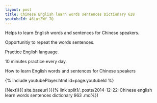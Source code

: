 ```yaml
---
layout: post
title: Chinese English learn words sentences Dictionary 628 
youtubeId: 46LutZWf_7Q
---
```

 
 
Helps to learn English words and sentences for Chinese speakers.

Opportunitiy to repeat the words sentences. 

Practice English language. 
 
10 minutes practice every day. 
 
How to learn English words and sentences for Chinese speakers 
 
{% include youtubePlayer.html id=page.youtubeId %}
 
 
[Next]({{ site.baseurl }}{% link  split1/_posts/2014-12-22-Chinese english learn words sentences dictionary 963 .md%})
 
